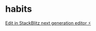 # habits

[Edit in StackBlitz next generation editor ⚡️](https://stackblitz.com/~/github.com/ManonDerydt/habits)